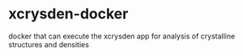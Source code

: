 # xcrysden-docker
docker that can execute the xcrysden app for analysis of crystalline structures and densities
